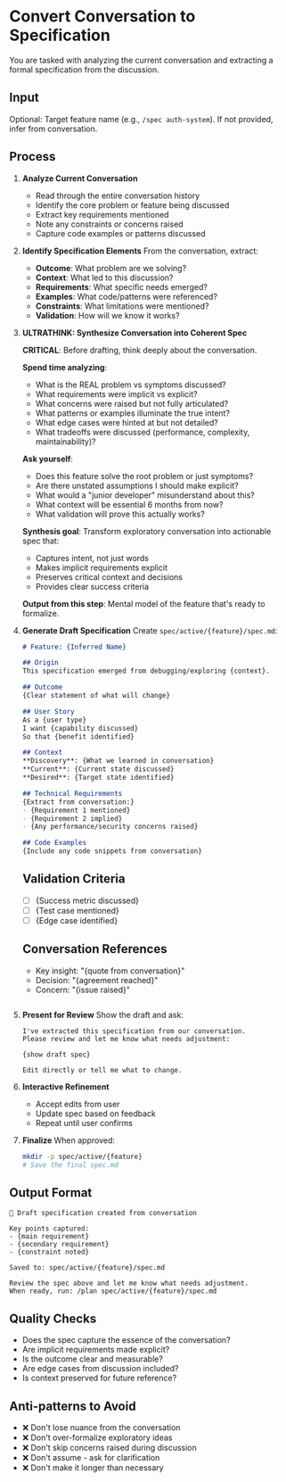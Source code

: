 # Convert Conversation to Specification

You are tasked with analyzing the current conversation and extracting a formal specification from the discussion.

## Input
Optional: Target feature name (e.g., `/spec auth-system`). If not provided, infer from conversation.

## Process

1. **Analyze Current Conversation**
    - Read through the entire conversation history
    - Identify the core problem or feature being discussed
    - Extract key requirements mentioned
    - Note any constraints or concerns raised
    - Capture code examples or patterns discussed

2. **Identify Specification Elements**
   From the conversation, extract:
    - **Outcome**: What problem are we solving?
    - **Context**: What led to this discussion?
    - **Requirements**: What specific needs emerged?
    - **Examples**: What code/patterns were referenced?
    - **Constraints**: What limitations were mentioned?
    - **Validation**: How will we know it works?

3. **ULTRATHINK: Synthesize Conversation into Coherent Spec**

   **CRITICAL**: Before drafting, think deeply about the conversation.

   **Spend time analyzing**:
   - What is the REAL problem vs symptoms discussed?
   - What requirements were implicit vs explicit?
   - What concerns were raised but not fully articulated?
   - What patterns or examples illuminate the true intent?
   - What edge cases were hinted at but not detailed?
   - What tradeoffs were discussed (performance, complexity, maintainability)?

   **Ask yourself**:
   - Does this feature solve the root problem or just symptoms?
   - Are there unstated assumptions I should make explicit?
   - What would a "junior developer" misunderstand about this?
   - What context will be essential 6 months from now?
   - What validation will prove this actually works?

   **Synthesis goal**: Transform exploratory conversation into actionable spec that:
   - Captures intent, not just words
   - Makes implicit requirements explicit
   - Preserves critical context and decisions
   - Provides clear success criteria

   **Output from this step**: Mental model of the feature that's ready to formalize.

4. **Generate Draft Specification**
   Create `spec/active/{feature}/spec.md`:

   ```markdown
   # Feature: {Inferred Name}
   
   ## Origin
   This specification emerged from debugging/exploring {context}.
   
   ## Outcome
   {Clear statement of what will change}
   
   ## User Story
   As a {user type}
   I want {capability discussed}
   So that {benefit identified}
   
   ## Context
   **Discovery**: {What we learned in conversation}
   **Current**: {Current state discussed}
   **Desired**: {Target state identified}
   
   ## Technical Requirements
   {Extract from conversation:}
   - {Requirement 1 mentioned}
   - {Requirement 2 implied}
   - {Any performance/security concerns raised}
   
   ## Code Examples
   {Include any code snippets from conversation}
   ```

   ## Validation Criteria
    - [ ] {Success metric discussed}
    - [ ] {Test case mentioned}
    - [ ] {Edge case identified}

   ## Conversation References
    - Key insight: "{quote from conversation}"
    - Decision: "{agreement reached}"
    - Concern: "{issue raised}"
   ```

5. **Present for Review**
   Show the draft and ask:
   ```
   I've extracted this specification from our conversation.
   Please review and let me know what needs adjustment:

   {show draft spec}

   Edit directly or tell me what to change.
   ```

6. **Interactive Refinement**
    - Accept edits from user
    - Update spec based on feedback
    - Repeat until user confirms

7. **Finalize**
   When approved:
   ```bash
   mkdir -p spec/active/{feature}
   # Save the final spec.md
   ```

## Output Format
```
📝 Draft specification created from conversation

Key points captured:
- {main requirement}
- {secondary requirement}
- {constraint noted}

Saved to: spec/active/{feature}/spec.md

Review the spec above and let me know what needs adjustment.
When ready, run: /plan spec/active/{feature}/spec.md
```

## Quality Checks
- Does the spec capture the essence of the conversation?
- Are implicit requirements made explicit?
- Is the outcome clear and measurable?
- Are edge cases from discussion included?
- Is context preserved for future reference?

## Anti-patterns to Avoid
- ❌ Don't lose nuance from the conversation
- ❌ Don't over-formalize exploratory ideas
- ❌ Don't skip concerns raised during discussion
- ❌ Don't assume - ask for clarification
- ❌ Don't make it longer than necessary